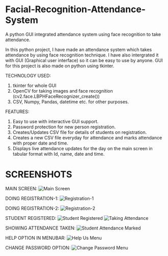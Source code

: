 # Facial-Recognition-Attendance-System
A python GUI integrated attendance system using face recognition to take attendance.

In this python project, I have made an attendance system which takes attendance by using face recognition technique. I have also intergrated it with GUI (Graphical user interface) so it can be easy to use by anyone. GUI for this project is also made on python using tkinter.

TECHNOLOGY USED:
1) tkinter for whole GUI
2) OpenCV for taking images and face recognition (cv2.face.LBPHFaceRecognizer_create())
3) CSV, Numpy, Pandas, datetime etc. for other purposes.

FEATURES:
1) Easy to use with interactive GUI support.
2) Password protection for new person registration.
3) Creates/Updates CSV file for details of students on registration.
4) Creates a new CSV file everyday for attendance and marks attendance with proper date and time.
5) Displays live attendance updates for the day on the main screen in tabular format with Id, name, date and time.

# SCREENSHOTS
MAIN SCREEN:
![Main Screen](https://github.com/Rahulxhacker/Facial-Recognition-Attendance-System/assets/72405667/1079a236-a77a-4917-8d40-c31557ffc182)

DOING REGISTRATION-1:
![Registration-1](https://github.com/Rahulxhacker/Facial-Recognition-Attendance-System/assets/72405667/d9613271-d083-418a-9635-5c3d8b692ce2)

DOING REGISTRATION-2:
![Registration-2](https://github.com/Rahulxhacker/Facial-Recognition-Attendance-System/assets/72405667/06ed2578-26de-465c-b1da-65d2254a1860)

STUDENT REGISTERED:
![Student Registered](https://github.com/Rahulxhacker/Facial-Recognition-Attendance-System/assets/72405667/dafd3f63-7d2b-4a57-8235-f051c781c6e5)
![Taking Attendance](https://github.com/Rahulxhacker/Facial-Recognition-Attendance-System/assets/72405667/fe108a89-bd9e-4158-8d89-897637896427)


SHOWING ATTENDANCE TAKEN:
![Student Attendance Marked](https://github.com/Rahulxhacker/Facial-Recognition-Attendance-System/assets/72405667/3fb1a860-c174-408f-9061-b405c060be1a)

HELP OPTION IN MENUBAR:
![Help Us Menu](https://github.com/Rahulxhacker/Facial-Recognition-Attendance-System/assets/72405667/04f33a0a-8210-48d7-9fab-b01944b40da5)

CHANGE PASSWORD OPTION:
![Change Password Menu](https://github.com/Rahulxhacker/Facial-Recognition-Attendance-System/assets/72405667/b6b3d866-06cb-41ec-b3e8-1d8f060fd1a2)

